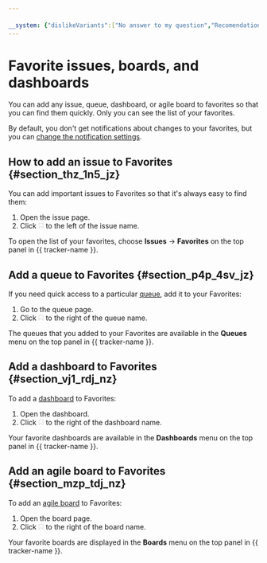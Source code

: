 ```yaml
---

__system: {"dislikeVariants":["No answer to my question","Recomendations didn't help","The content doesn't match title","Other"]}
---
```

# Favorite issues, boards, and dashboards

You can add any issue, queue, dashboard, or agile board to favorites so that you can find them quickly. Only you can see the list of your favorites.

By default, you don't get notifications about changes to your favorites, but you can [change the notification settings](notification-settings.md).

## How to add an issue to Favorites {#section_thz_1n5_jz}

You can add important issues to Favorites so that it's always easy to find them:

1. Open the issue page.
1. Click ![](../../_assets/tracker/add-to-favorites.png) to the left of the issue name.

To open the list of your favorites, choose **Issues** → **Favorites** on the top panel in {{ tracker-name }}.

## Add a queue to Favorites {#section_p4p_4sv_jz}

If you need quick access to a particular [queue](queue.md), add it to your Favorites:

1. Go to the queue page.
1. Click ![](../../_assets/tracker/add-to-favorites.png) to the right of the queue name.

The queues that you added to your Favorites are available in the **Queues** menu on the top panel in {{ tracker-name }}.

## Add a dashboard to Favorites {#section_vj1_rdj_nz}

To add a [dashboard](dashboard.md) to Favorites:

1. Open the dashboard.
1. Click ![](../../_assets/tracker/add-to-favorites.png) to the right of the dashboard name.

Your favorite dashboards are available in the **Dashboards** menu on the top panel in {{ tracker-name }}.

## Add an agile board to Favorites {#section_mzp_tdj_nz}

To add an [agile board](../manager/agile.md#sec_boards) to Favorites:

1. Open the board page.
1. Click ![](../../_assets/tracker/add-to-favorites.png) to the right of the board name.

Your favorite boards are displayed in the **Boards** menu on the top panel in {{ tracker-name }}.




